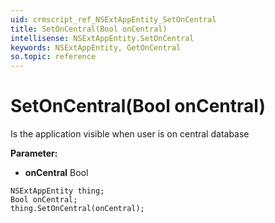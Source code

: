 ```yaml
---
uid: crmscript_ref_NSExtAppEntity_SetOnCentral
title: SetOnCentral(Bool onCentral)
intellisense: NSExtAppEntity.SetOnCentral
keywords: NSExtAppEntity, GetOnCentral
so.topic: reference
---
```


# SetOnCentral(Bool onCentral)

Is the application visible when user is on central database

**Parameter:** 
* **onCentral** Bool

```crmscript
NSExtAppEntity thing;
Bool onCentral;
thing.SetOnCentral(onCentral);
```

